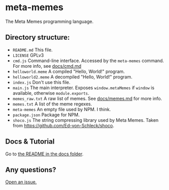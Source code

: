 # meta-memes
The Meta Memes programming language.

## Directory structure:

 - `README.md` This file.
 - `LICENSE` GPLv3
 - `cmd.js` Command-line interface. Accessed by the `meta-memes` command. For more info, see [docs/cmd.md](https://github.com/meta-memes/meta-memes/blob/master/docs/cmd.md)
 - `helloworld.meme`  A compiled "Hello, World!" program.
 - `helloworld2.meme` A decompiled "Hello, World!" program.
 - `index.js` Don't use this file.
 - `main.js` The main interpreter. Exposes `window.metaMemes` if `window` is available, otherwise `module.exports`.
 - `memes_raw.txt` A raw list of memes. See [docs/memes.md](https://github.com/meta-memes/meta-memes/blob/master/docs/memes.md) for more info.
 - `memes.txt` A list of the meme regexes.
 - `meta-memes` An empty file used by NPM. I think.
 - `package.json` Package for NPM.
 - `shoco.js` The string compressing library used by Meta Memes. Taken from https://github.com/Ed-von-Schleck/shoco.

## Docs & Tutorial

Go to [the README in the docs folder](https://github.com/meta-memes/meta-memes/blob/master/docs/README.md).

## Any questions?

[Open an issue.](https://github.com/meta-memes/meta-memes/issues/new)